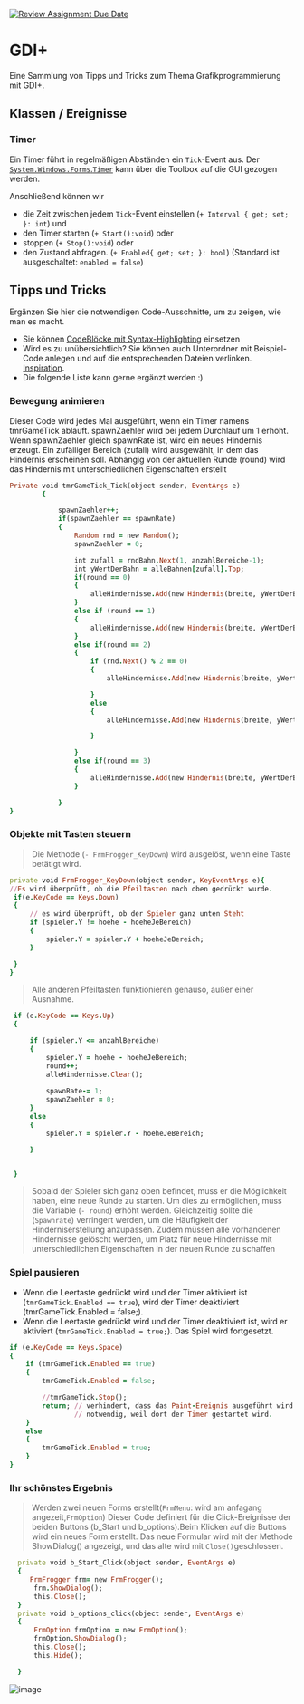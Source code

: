 [![Review Assignment Due Date](https://classroom.github.com/assets/deadline-readme-button-24ddc0f5d75046c5622901739e7c5dd533143b0c8e959d652212380cedb1ea36.svg)](https://classroom.github.com/a/OwH8KTXH)
# GDI+
Eine Sammlung von Tipps und Tricks zum Thema Grafikprogrammierung mit GDI+.

## Klassen / Ereignisse
### Timer
Ein Timer führt in regelmäßigen Abständen ein `Tick`-Event aus. Der [`System.Windows.Forms`.`Timer`](https://learn.microsoft.com/de-de/dotnet/api/system.windows.forms.timer?view=windowsdesktop-8.0&viewFallbackFrom=net-6.0) kann über die Toolbox auf die GUI gezogen werden. 

Anschließend können wir 
- die Zeit zwischen jedem `Tick`-Event einstellen (`+ Interval { get; set; }: int`) und
- den Timer starten (`+ Start():void`) oder
- stoppen (`+ Stop():void`) oder
- den Zustand abfragen. (`+ Enabled{ get; set; }: bool`) (Standard ist ausgeschaltet: `enabled = false`)



## Tipps und Tricks
Ergänzen Sie hier die notwendigen Code-Ausschnitte, um zu zeigen, wie man es macht. 
- Sie können [CodeBlöcke mit Syntax-Highlighting](https://docs.github.com/en/get-started/writing-on-github/working-with-advanced-formatting/creating-and-highlighting-code-blocks#syntax-highlighting) einsetzen
- Wird es zu unübersichtlich? Sie können auch Unterordner mit Beispiel-Code anlegen und auf die entsprechenden Dateien verlinken. [Inspiration](https://github.com/gsoTH/flaskShowcase/tree/master/datenbanken).
- Die folgende Liste kann gerne ergänzt werden :)

### Bewegung animieren

Dieser Code wird jedes Mal ausgeführt, wenn ein Timer namens tmrGameTick abläuft.
spawnZaehler wird bei jedem Durchlauf um 1 erhöht.
Wenn spawnZaehler gleich spawnRate ist, wird ein neues Hindernis erzeugt.
Ein zufälliger Bereich (zufall) wird ausgewählt, in dem das Hindernis erscheinen soll.
Abhängig von der aktuellen Runde (round) wird das Hindernis mit unterschiedlichen Eigenschaften erstellt

```ruby
Private void tmrGameTick_Tick(object sender, EventArgs e)
        {

            spawnZaehler++;
            if(spawnZaehler == spawnRate)
            {
                Random rnd = new Random();
                spawnZaehler = 0;

                int zufall = rndBahn.Next(1, anzahlBereiche-1);
                int yWertDerBahn = alleBahnen[zufall].Top;
                if(round == 0)
                {
                    alleHindernisse.Add(new Hindernis(breite, yWertDerBahn, 60, hoeheJeBereich, 10, Color.Red));
                }
                else if (round == 1)
                {
                    alleHindernisse.Add(new Hindernis(breite, yWertDerBahn, 60, hoeheJeBereich, 40, Color.Blue));
                }
                else if(round == 2)
                {
                    if (rnd.Next() % 2 == 0)
                    {
                        alleHindernisse.Add(new Hindernis(breite, yWertDerBahn, 60, hoeheJeBereich, 10, Color.PowderBlue));

                    }
                    else
                    {
                        alleHindernisse.Add(new Hindernis(breite, yWertDerBahn, 60, hoeheJeBereich, 80, Color.Black));

                    }

                }
                else if(round == 3)
                {
                    alleHindernisse.Add(new Hindernis(breite, yWertDerBahn, 60, hoeheJeBereich, 20, Color.Blue));
                }

            }
}
```
### Objekte mit Tasten steuern
>Die Methode (`- FrmFrogger_KeyDown`) wird ausgelöst, wenn eine Taste betätigt wird.
```ruby
private void FrmFrogger_KeyDown(object sender, KeyEventArgs e){
//Es wird überprüft, ob die Pfeiltasten nach oben gedrückt wurde.
 if(e.KeyCode == Keys.Down)
 {
     // es wird überprüft, ob der Spieler ganz unten Steht
     if (spieler.Y != hoehe - hoeheJeBereich)
     {
         spieler.Y = spieler.Y + hoeheJeBereich;
     }

 }
}
```
>Alle anderen Pfeiltasten funktionieren genauso, außer einer Ausnahme.
```ruby
 if (e.KeyCode == Keys.Up)
 {

     if (spieler.Y <= anzahlBereiche)
     {
         spieler.Y = hoehe - hoeheJeBereich;
         round++;
         alleHindernisse.Clear();
         
         spawnRate-= 1; 
         spawnZaehler = 0;
     }
     else
     {
         spieler.Y = spieler.Y - hoeheJeBereich;

     }


 }
```

>Sobald der Spieler sich ganz oben befindet, muss er die Möglichkeit haben, eine neue Runde zu starten. Um dies zu ermöglichen, muss die Variable (`- round`) erhöht werden. Gleichzeitig sollte die (`Spawnrate`) verringert werden, um die Häufigkeit der Hinderniserstellung anzupassen. Zudem müssen alle vorhandenen Hindernisse gelöscht werden, um Platz für neue Hindernisse mit unterschiedlichen Eigenschaften in der neuen Runde zu schaffen
 
### Spiel pausieren
- Wenn die Leertaste gedrückt wird und der Timer aktiviert ist (`tmrGameTick.Enabled == true`), wird der Timer deaktiviert (tmrGameTick.Enabled = false;).
- Wenn die Leertaste gedrückt wird und der Timer deaktiviert ist, wird er aktiviert (`tmrGameTick.Enabled = true;`). Das Spiel wird fortgesetzt. 
```ruby
if (e.KeyCode == Keys.Space)
{
    if (tmrGameTick.Enabled == true)
    {
        tmrGameTick.Enabled = false;

        //tmrGameTick.Stop();
        return; // verhindert, dass das Paint-Ereignis ausgeführt wird
                // notwendig, weil dort der Timer gestartet wird.
    }
    else
    {
        tmrGameTick.Enabled = true;
    }
}
```

### Ihr schönstes Ergebnis
> Werden zwei neuen Forms erstellt(`FrmMenu`: wird am anfagang angezeit,`FrmOption`)
> Dieser Code definiert für die Click-Ereignisse der beiden Buttons (b_Start und b_options).Beim Klicken auf die Buttons wird ein neues Form erstellt.
Das neue Formular wird mit der Methode ShowDialog() angezeigt, und das alte wird mit `Close()`geschlossen.
```ruby
  private void b_Start_Click(object sender, EventArgs e)
  {
     FrmFrogger frm= new FrmFrogger();
      frm.ShowDialog();
      this.Close();
  }
  private void b_options_click(object sender, EventArgs e)
  {
      FrmOption frmOption = new FrmOption();
      frmOption.ShowDialog();
      this.Close();
      this.Hide();

  }
```
![image](https://github.com/GSO-SW/gdi-reflexion-azarialii/assets/145339205/e1f67b86-0909-4d9b-adda-339e12346de2)






